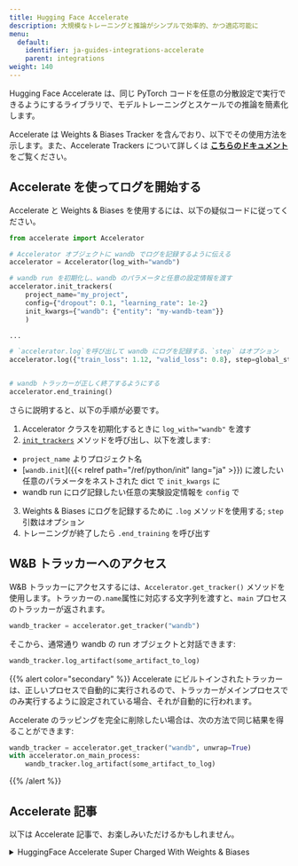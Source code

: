 ```yaml
---
title: Hugging Face Accelerate
description: 大規模なトレーニングと推論がシンプルで効率的、かつ適応可能に
menu:
  default:
    identifier: ja-guides-integrations-accelerate
    parent: integrations
weight: 140
---
```


Hugging Face Accelerate は、同じ PyTorch コードを任意の分散設定で実行できるようにするライブラリで、モデルトレーニングとスケールでの推論を簡素化します。

Accelerate は Weights & Biases Tracker を含んでおり、以下でその使用方法を示します。また、Accelerate Trackers について詳しくは **[こちらのドキュメント](https://huggingface.co/docs/accelerate/main/en/usage_guides/tracking)** をご覧ください。

## Accelerate を使ってログを開始する

Accelerate と Weights & Biases を使用するには、以下の疑似コードに従ってください。

```python
from accelerate import Accelerator

# Accelerator オブジェクトに wandb でログを記録するように伝える
accelerator = Accelerator(log_with="wandb")

# wandb run を初期化し、wandb のパラメータと任意の設定情報を渡す
accelerator.init_trackers(
    project_name="my_project", 
    config={"dropout": 0.1, "learning_rate": 1e-2}
    init_kwargs={"wandb": {"entity": "my-wandb-team"}}
    )

...

# `accelerator.log`を呼び出して wandb にログを記録する、`step` はオプション
accelerator.log({"train_loss": 1.12, "valid_loss": 0.8}, step=global_step)


# wandb トラッカーが正しく終了するようにする
accelerator.end_training()
```

さらに説明すると、以下の手順が必要です。
1. Accelerator クラスを初期化するときに `log_with="wandb"` を渡す
2. [`init_trackers`](https://huggingface.co/docs/accelerate/main/en/package_reference/accelerator#accelerate.Accelerator.init_trackers) メソッドを呼び出し、以下を渡します:
- `project_name` よりプロジェクト名
- [`wandb.init`]({{< relref path="/ref/python/init" lang="ja" >}}) に渡したい任意のパラメータをネストされた dict で `init_kwargs` に
- wandb run にログ記録したい任意の実験設定情報を `config` で
3. Weights & Biases にログを記録するために `.log` メソッドを使用する; `step` 引数はオプション
4. トレーニングが終了したら `.end_training` を呼び出す

## W&B トラッカーへのアクセス

W&B トラッカーにアクセスするには、`Accelerator.get_tracker()` メソッドを使用します。トラッカーの`.name`属性に対応する文字列を渡すと、`main` プロセスのトラッカーが返されます。

```python
wandb_tracker = accelerator.get_tracker("wandb")

```

そこから、通常通り wandb の run オブジェクトと対話できます:

```python
wandb_tracker.log_artifact(some_artifact_to_log)
```

{{% alert color="secondary" %}}
Accelerate にビルトインされたトラッカーは、正しいプロセスで自動的に実行されるので、トラッカーがメインプロセスでのみ実行するように設定されている場合、それが自動的に行われます。

Accelerate のラッピングを完全に削除したい場合は、次の方法で同じ結果を得ることができます:

```python
wandb_tracker = accelerator.get_tracker("wandb", unwrap=True)
with accelerator.on_main_process:
    wandb_tracker.log_artifact(some_artifact_to_log)
```
{{% /alert %}}

## Accelerate 記事
以下は Accelerate 記事で、お楽しみいただけるかもしれません。

<details>

<summary>HuggingFace Accelerate Super Charged With Weights & Biases</summary>

* この記事では、HuggingFace Accelerate が提供するものと、Weights & Biases に結果を記録しながら分散トレーニングと評価を簡単に行う方法を紹介します。

完全なレポートは [こちら](https://wandb.ai/gladiator/HF%20Accelerate%20+%20W&B/reports/Hugging-Face-Accelerate-Super-Charged-with-Weights-Biases--VmlldzoyNzk3MDUx?utm_source=docs&utm_medium=docs&utm_campaign=accelerate-docs)をご覧ください。
</details>
<br /><br />